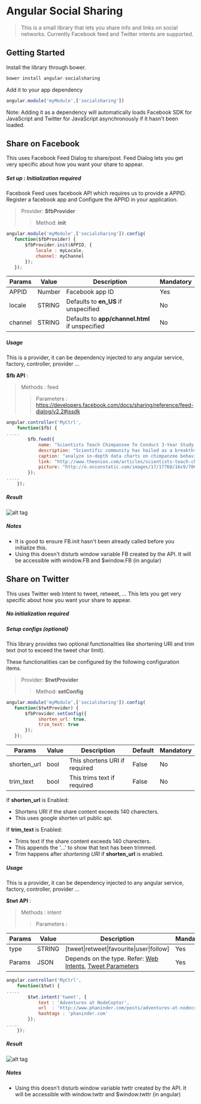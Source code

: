 
Angular Social Sharing
=========
> This is a small library that lets you share info and links on social networks. Currently Facebook feed and Twitter intents are supported.

Getting Started
-----
Install the library through bower.
```js
bower install angular-socialsharing
```

Add it to your app dependency
```js
angular.module('myModule',['socialsharing'])
```

Note: Adding it as a dependency will automatically loads Facebook SDK for JavaScript and Twitter for JavaScript asynchronously if it hasn't been loaded.

Share on Facebook
-----
This uses Facebook Feed Dialog to share/post. Feed Dialog lets you get very specific about how you want your share to appear. 

##### Set up : Initialization required
Facebook Feed uses facebook API which requires us to provide a APPID. Register a facebook app and Configure the APPID in your application.

> Provider: **$fbProvider**
>> Method: **init**

```js
angular.module('myModule',['socialsharing']).config(
   function($fbProvider) {
       $fbProvider.init(APPID, {
           locale : myLocale,
           channel: myChannel
       });
   });
```

| Params  | Value    | Description        |  Mandatory  |
| ------- | -------- | -------------------|-------------|
| APPID   | Number   | Facebook app ID    |  Yes        |
| locale  | STRING   | Defaults to **en_US** if unspecified |  No |
| channel | STRING   | Defaults to **app/channel.html** if unspecified | No |

##### Usage
This is a provider, it can be dependency injected to any angular service, factory, controller, provider ...

**$fb API** :
> Methods : feed
>> Parameters : https://developers.facebook.com/docs/sharing/reference/feed-dialog/v2.2#jssdk

```js
angular.controller('MyCtrl',
    function($fb) {
.....
        $fb.feed({
            name: "Scientists Teach Chimpanzee To Conduct 3-Year Study On Primates",
            description: "Scientific community has hailed as a breakthrough achievement, zoologists have succeeded for the first time ever in training a chimpanzee to carry out a rigorous three-year study of primate behavior.",
            caption: "analyze in-depth data charts on chimpanzee behavior.",
            link: "http://www.theonion.com/articles/scientists-teach-chimpanzee-to-conduct-3year-study,29195/",
            picture: "http://o.onionstatic.com/images/17/17760/16x9/700.jpg?7494"
        });
.....
    });
```

##### Result
![alt tag](https://github.com/pasupulaphani/angular-socialsharing/blob/master/static/fbFeed.png?raw=true)

##### Notes
- It is good to ensure FB.init hasn't been already called before you initialize this.
- Using this doesn't disturb window variable FB created by the API. It will be accessible with window.FB and $window.FB (in angular)

Share on Twitter
-----
This uses Twitter web Intent to tweet, retweet, ... This lets you get very specific about how you want your share to appear.

##### No initialization required
##### Setup configs (optional)

This library provides two optional functionalities like shortening URI and trim text (not to exceed the tweet char limit).

These functionalities can be configured by the following configuration items.

> Provider: **$twtProvider**
>> Method: **setConfig**

```js
angular.module('myModule',['socialsharing']).config(
   function($twtProvider) {
       $fbProvider.setConfig({
            shorten_url: true,
            trim_text: true
       });
   });
```

| Params     | Value | Description      | Default |  Mandatory  |
| ---------- | ------| -----------------|---------|--------|
| shorten_url| bool  | This shortens URI if required| False   | No |
| trim_text  | bool  | This trims text if required| False   | No |

If **shorten_url** is Enabled:
- Shortens URI if the share content exceeds 140 charecters.
- This uses google shorten url public api.

If **trim_text** is Enabled:
- Trims text if the share content exceeds 140 charecters.
- This appends the '...' to show that text has been trimmed.
- Trim happens after _shortening URI_ if **shorten_url** is enabled.

##### Usage
This is a provider, it can be dependency injected to any angular service, factory, controller, provider ...

**$twt API** :
> Methods : intent
>> Parameters :

| Params  | Value | Description                          |  Mandatory  |
| ------- | ------| -------------------------------------|--------|
| type    | STRING| [tweet\|retweet\|favourite\|user\|follow] | Yes |
| Params  | JSON  | Depends on the type. Refer: [Web Intents][], [Tweet Parameters][] | Yes |

[Web Intents]: https://dev.twitter.com/web/intents
[Tweet Parameters]: https://dev.twitter.com/web/tweet-button/parameters

```js
angular.controller('MyCtrl',
    function($twt) {
.....
        $twt.intent('tweet', {
            text : 'Adventures at NodeCoptor',
            url  : 'http://www.phaninder.com/posts/adventures-at-nodecoptor/',
            hashtags : 'phaninder.com'
        });
.....
    });
```

##### Result
![alt tag](https://github.com/pasupulaphani/angular-socialsharing/blob/master/static/twtIntent.png?raw=true)

##### Notes
- Using this doesn't disturb window variable twttr created by the API. It will be accessible with window.twttr and $window.twttr (in angular)
